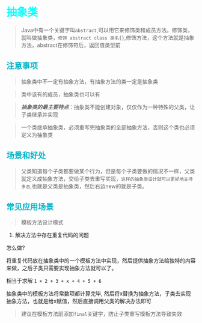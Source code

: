 <style>
h1 {
    color: aqua;
}
h2{
    color: rgb(0, 181, 201);
}
h3,h4 {
    color: #FF70DB93;    
}
</style>

# 抽象类

> Java中有一个关键字叫`abstract`,可以用它来修饰类和成员方法。修饰类，就叫做抽象类，`修饰 abstract class 类名{}`,修饰方法，这个方法就是抽象方法，abstract在修饰符后，返回值类型前

## 注意事项

> 抽象类中不一定有抽象方法，有抽象方法的类一定是抽象类

>类中该有的成员，抽象类也可以有

>***抽象类的最主要特点***：抽象类不能创建对象，仅仅作为一种特殊的父类，让子类继承并实现

> 一个类继承抽象类，必须重写完抽象类的全部抽象方法，否则这个类也必须定义为抽象类

## 场景和好处

> 父类知道每个子类都要做某个行为，但是每个子类要做的情况不一样，父类就定义成抽象方法，交给子类去重写实现，`这样的抽象类设计就可以更好地支持多态`,也就是父类是抽象类，然后右边new的就是子类。


## 常见应用场景

> 模板方法设计模式

1. 解决方法中存在重复代码的问题


怎么做?

将重复代码放在抽象类中的一个模板方法中实现，然后提供抽象方法给独特的内容来做，之后子类只需要实现抽象方法就可以了。

相当于求解 `1 + 2 + 3 + x + 4 + 5 + 6`

抽象类中的模板方法将常数项都计算完毕, 然后将x替换为抽象方法，子类去实现抽象方法，也就是给x赋值，然后直接调用父类的解决办法即可

> 建议在模板方法前添加`final`关键字，防止子类重写模板方法导致失效